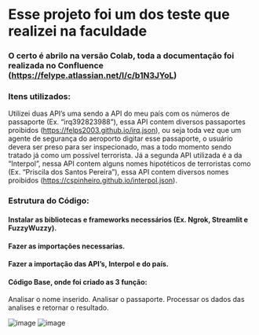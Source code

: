 # Esse projeto foi um dos teste que realizei na faculdade 
### O certo é abrilo na versão Colab, toda a documentação foi realizada no Confluence (https://felype.atlassian.net/l/c/b1N3JYoL)

### Itens utilizados: 
Utilizei duas API’s uma sendo a API do meu país com os números de passaporte (Ex. “irq392823988”), essa API contem diversos passaportes proibidos (https://felps2003.github.io/irq.json), ou seja toda vez que um agente de segurança do aeroporto digitar esse passaporte, o usuário devera ser preso para ser inspecionado, mas a todo momento sendo tratado já como um possível terrorista. Já a segunda API utilizada é a da “Interpol”, nessa API contem alguns nomes hipotéticos de terroristas como (Ex. “Priscila dos Santos Pereira”), essa API contem diversos nomes proibidos (https://cspinheiro.github.io/interpol.json).

### Estrutura do Código:
#### Instalar as bibliotecas e frameworks necessários (Ex. Ngrok, Streamlit e FuzzyWuzzy).
#### Fazer as importações necessarias.
#### Fazer a importação das API’s, Interpol e do país.
#### Código Base, onde foi criado as 3 função:
  Analisar o nome inserido.
  Analisar o passaporte.
  Processar os dados das analises e retornar o resultado.
  
![image](https://user-images.githubusercontent.com/101263522/177078720-50d2ae87-d8b2-47e8-a803-292149b401f4.png)
![image](https://user-images.githubusercontent.com/101263522/177078774-6f370389-7d84-4e7e-9613-c22b5d2ebe0c.png)
